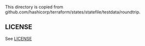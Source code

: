 This directory is copied from github.com/hashicorp/terraform/states/statefile/testdata/roundtrip.

## LICENSE

See [LICENSE](LICENSE)
